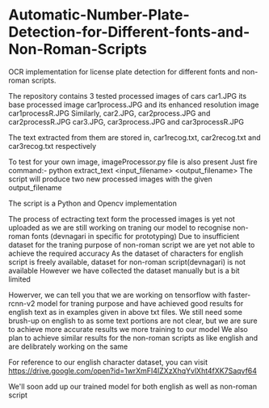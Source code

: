 # Automatic-Number-Plate-Detection-for-Different-fonts-and-Non-Roman-Scripts
OCR implementation for license plate detection for different fonts and non-roman scripts.

The repository contains 3 tested processed images of cars
car1.JPG its base processed image car1process.JPG and its enhanced resolution image car1processR.JPG
Similarly,
car2.JPG, car2process.JPG and car2processR.JPG
car3.JPG, car3process.JPG and car3processR.JPG

The text extracted from them are stored in,
car1recog.txt, car2recog.txt and car3recog.txt respectively

To test for your own image, imageProcessor.py file is also present
Just fire command:- python extract_text <input_filename> <output_filename>
The script will produce two new processed images with the given output_filename

The script is a Python and Opencv implementation

The process of ectracting text form the processed images is yet not uploaded as we are still working
on traning our model to recognise non-roman fonts (devnagari in specific for prototyping)
Due to insufficient dataset for the traning purpose of non-roman script we are yet not able to achieve the required accuracy
As the dataset of characters for english script is freely available, dataset for non-roman script(devnagari) is not available
However we have collected the dataset manually but is a bit limited

Howerver, we can tell you that we are working on tensorflow with faster-rcnn-v2 model for traning purpose and have achieved good results for english text as in examples given in above txt files.
We still need some brush-up on english to as some text portions are not clear, but we are sure to achieve more accurate results we more training to our model
We also plan to achieve similar results for the non-roman scripts as like english and are delibrately working on the same

For reference to our english character dataset, you can visit https://drive.google.com/open?id=1wrXmFI4IZXzXhqYvlXht4fXK7Saqvf64

We'll soon add up our trained model for both english as well as non-roman script
